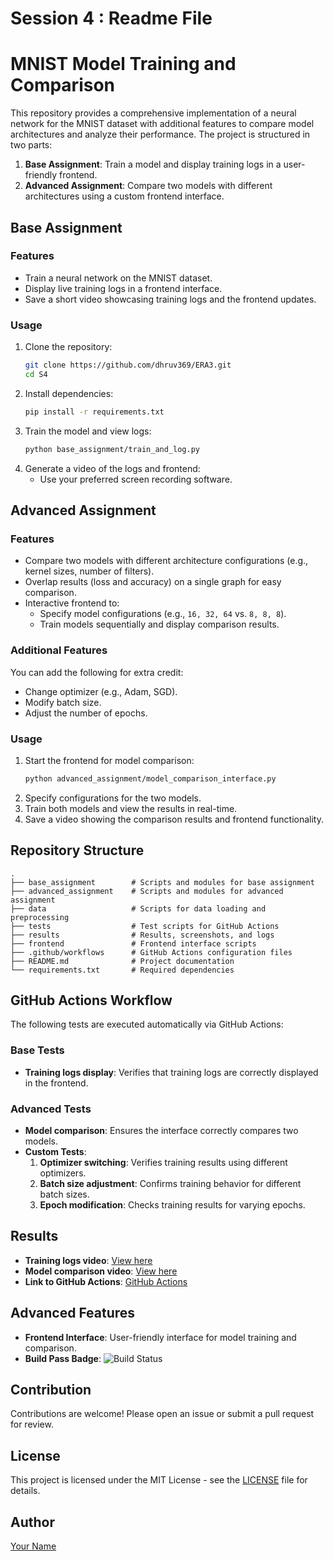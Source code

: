 # Session 4 : Readme File

# MNIST Model Training and Comparison

This repository provides a comprehensive implementation of a neural network for the MNIST dataset with additional features to compare model architectures and analyze their performance. The project is structured in two parts:

1. **Base Assignment**: Train a model and display training logs in a user-friendly frontend.
2. **Advanced Assignment**: Compare two models with different architectures using a custom frontend interface.

## Base Assignment
### Features
- Train a neural network on the MNIST dataset.
- Display live training logs in a frontend interface.
- Save a short video showcasing training logs and the frontend updates.

### Usage
1. Clone the repository:
   ```bash
   git clone https://github.com/dhruv369/ERA3.git
   cd S4
   ```
2. Install dependencies:
   ```bash
   pip install -r requirements.txt
   ```
3. Train the model and view logs:
   ```bash
   python base_assignment/train_and_log.py
   ```
4. Generate a video of the logs and frontend:
   - Use your preferred screen recording software.

## Advanced Assignment
### Features
- Compare two models with different architecture configurations (e.g., kernel sizes, number of filters).
- Overlap results (loss and accuracy) on a single graph for easy comparison.
- Interactive frontend to:
  - Specify model configurations (e.g., `16, 32, 64` vs. `8, 8, 8`).
  - Train models sequentially and display comparison results.

### Additional Features
You can add the following for extra credit:
- Change optimizer (e.g., Adam, SGD).
- Modify batch size.
- Adjust the number of epochs.

### Usage
1. Start the frontend for model comparison:
   ```bash
   python advanced_assignment/model_comparison_interface.py
   ```
2. Specify configurations for the two models.
3. Train both models and view the results in real-time.
4. Save a video showing the comparison results and frontend functionality.

## Repository Structure
```
.
├── base_assignment        # Scripts and modules for base assignment
├── advanced_assignment    # Scripts and modules for advanced assignment
├── data                   # Scripts for data loading and preprocessing
├── tests                  # Test scripts for GitHub Actions
├── results                # Results, screenshots, and logs
├── frontend               # Frontend interface scripts
├── .github/workflows      # GitHub Actions configuration files
├── README.md              # Project documentation
└── requirements.txt       # Required dependencies
```

## GitHub Actions Workflow
The following tests are executed automatically via GitHub Actions:

### Base Tests
- **Training logs display**: Verifies that training logs are correctly displayed in the frontend.

### Advanced Tests
- **Model comparison**: Ensures the interface correctly compares two models.
- **Custom Tests**:
  1. **Optimizer switching**: Verifies training results using different optimizers.
  2. **Batch size adjustment**: Confirms training behavior for different batch sizes.
  3. **Epoch modification**: Checks training results for varying epochs.

## Results
- **Training logs video**: [View here](results/training_logs_video.mp4)
- **Model comparison video**: [View here](results/model_comparison_video.mp4)
- **Link to GitHub Actions**: [GitHub Actions](https://github.com/dhruv369/ERA3/actions)

## Advanced Features
- **Frontend Interface**: User-friendly interface for model training and comparison.
- **Build Pass Badge**: ![Build Status](https://github.com/dhruv369/ERA3/actions/workflows/main.yml/badge.svg)

## Contribution
Contributions are welcome! Please open an issue or submit a pull request for review.

## License
This project is licensed under the MIT License - see the [LICENSE](LICENSE) file for details.

## Author
[Your Name](https://github.com/dhruv369)
